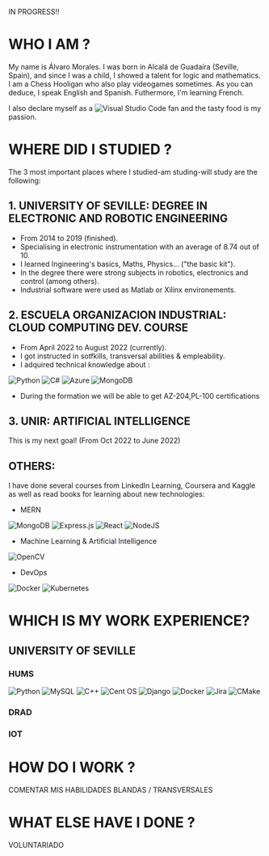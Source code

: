 IN PROGRESS!!
# WHO I AM ?
My name is Álvaro Morales. I was born in Alcalá de Guadaíra (Seville, Spain), and since I was a child, I showed a talent for logic and mathematics. I am a Chess Hooligan who also play videogames sometimes. As you can deduce, I speak English and Spanish. Futhermore, I'm learning French.

I also declare myself as a  ![Visual Studio Code](https://img.shields.io/badge/Visual%20Studio%20Code-0078d7.svg?style=for-the-badge&logo=visual-studio-code&logoColor=white)  fan and the tasty food is my passion.

<!-- ![LinkedIn](https://img.shields.io/badge/linkedin-%230077B5.svg?style=for-the-badge&logo=linkedin&logoColor=white)[LinkedIn](https://www.linkedin.com/in/alvaro-morales-m%C3%A1rquez/) -->

# WHERE DID I STUDIED ?
The 3 most important places where I studied-am studing-will study are the following:
## 1. UNIVERSITY OF SEVILLE:  DEGREE IN ELECTRONIC AND ROBOTIC ENGINEERING
-  From 2014 to 2019 (finished).
- Specialising in electronic instrumentation with an average of 8.74 out of 10.
- I learned Ingineering's basics, Maths, Physics... ("the basic kit").
- In the degree there were strong subjects in robotics, electronics and control (among others).
- Industrial software were used as Matlab or Xilinx environements.
## 2. ESCUELA ORGANIZACION INDUSTRIAL: CLOUD COMPUTING DEV. COURSE
- From April 2022 to August 2022 (currently).
- I got instructed in sotfkills, transversal abilities & empleability.
- I adquired technical knowledge about :

![Python](https://img.shields.io/badge/python-3670A0?style=for-the-badge&logo=python&logoColor=ffdd54) 
![C#](https://img.shields.io/badge/c%23-%23239120.svg?style=for-the-badge&logo=c-sharp&logoColor=white) 
![Azure](https://img.shields.io/badge/azure-%230072C6.svg?style=for-the-badge&logo=microsoftazure&logoColor=white)
![MongoDB](https://img.shields.io/badge/MongoDB-%234ea94b.svg?style=for-the-badge&logo=mongodb&logoColor=white)
- During the formation we will be able to get AZ-204,PL-100 certifications

## 3. UNIR: ARTIFICIAL INTELLIGENCE 
This is my next goal! (From Oct 2022 to June 2022)

## OTHERS:
I have done several courses from LinkedIn Learning, Coursera and Kaggle as well as read books for learning about new technologies:
- MERN

![MongoDB](https://img.shields.io/badge/MongoDB-%234ea94b.svg?style=for-the-badge&logo=mongodb&logoColor=white)
![Express.js](https://img.shields.io/badge/express.js-%23404d59.svg?style=for-the-badge&logo=express&logoColor=%2361DAFB)
![React](https://img.shields.io/badge/react-%2320232a.svg?style=for-the-badge&logo=react&logoColor=%2361DAFB)
![NodeJS](https://img.shields.io/badge/node.js-6DA55F?style=for-the-badge&logo=node.js&logoColor=white)

- Machine Learning & Artificial Intelligence

![OpenCV](https://img.shields.io/badge/opencv-%23white.svg?style=for-the-badge&logo=opencv&logoColor=white)

- DevOps

![Docker](https://img.shields.io/badge/docker-%230db7ed.svg?style=for-the-badge&logo=docker&logoColor=white)
![Kubernetes](https://img.shields.io/badge/kubernetes-%23326ce5.svg?style=for-the-badge&logo=kubernetes&logoColor=white)



# WHICH IS MY WORK EXPERIENCE?
## UNIVERSITY OF SEVILLE

### HUMS

![Python](https://img.shields.io/badge/python-3670A0?style=for-the-badge&logo=python&logoColor=ffdd54)
![MySQL](https://img.shields.io/badge/mysql-%2300f.svg?style=for-the-badge&logo=mysql&logoColor=white)
![C++](https://img.shields.io/badge/c++-%2300599C.svg?style=for-the-badge&logo=c%2B%2B&logoColor=white)
![Cent OS](https://img.shields.io/badge/cent%20os-002260?style=for-the-badge&logo=centos&logoColor=F0F0F0)
![Django](https://img.shields.io/badge/django-%23092E20.svg?style=for-the-badge&logo=django&logoColor=white)
![Docker](https://img.shields.io/badge/docker-%230db7ed.svg?style=for-the-badge&logo=docker&logoColor=white)
![Jira](https://img.shields.io/badge/jira-%230A0FFF.svg?style=for-the-badge&logo=jira&logoColor=white)
![CMake](https://img.shields.io/badge/CMake-%23008FBA.svg?style=for-the-badge&logo=cmake&logoColor=white)

### DRAD

### IOT

# HOW DO I WORK ?
COMENTAR MIS HABILIDADES BLANDAS / TRANSVERSALES

# WHAT ELSE HAVE I DONE ?
VOLUNTARIADO
